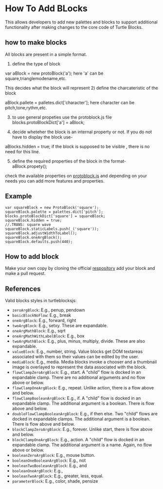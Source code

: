 # __How To Add BLocks__


This allows developers to add new palettes and blocks to support
additional functionality after making changes to the
core code of Turtle Blocks. 

## how to make blocks
All blocks are present in a simple format.

1) define the type of block
  
  var aBlock = new protoBlock('a');
  here 'a' can be square,trianglemodename,etc.

  This decides what the block will represent 
2) define the charcateristic of the block
  
  aBlock.pallete = palletes.dict['character'];
  here character can be pitch,tone,rythm,etc.

3) to use general propeties use the protoblock.js file
  blocks.protoBlockDict['a'] = aBlock;

4) decide wheteher the block is an internal property or not. If you do not have to display the block use-
   
  aBlocks.hidden = true;
  if the block is supposed to be visible , there is no need for this line.
  
5) define the required properties of the block in the format-
   aBlock.propety();  

  
  check the available properties on  [protoblock.js](https://github.com/walterbender/turtleblocksjs/blob/master/js/protoblocks.js)
  and depending on your needs you can add more features and properties.

## Example

    var squareBlock = new ProtoBlock('square');
    squareBlock.palette = palettes.dict['pitch'];
    blocks.protoBlockDict['square'] = squareBlock;
    squareBlock.hidden = true;
    //.TRANS: square wave
    squareBlock.staticLabels.push(_('square'));
    squareBlock.adjustWidthToLabel();
    squareBlock.oneArgBlock();
    squareBlock.defaults.push(440);
  
## How to add block

 Make your own copy by cloning the official [respository](https://github.com/walterbender/musicblocks.git) 
 add your block and make a pull request.


## References
																													
Valid blocks styles in turtleblocksjs:
* `zeroArgBlock`: E.g., penup, pendown
* `basicBlockNoFlow`: E.g., break
* `oneArgBlock`: E.g., forward, right
* `twoArgBlock`: E.g., setxy. These are expandable.
* `oneArgMathBlock`: E.g., sqrt
* `oneArgMathWithLabelBlock`: E.g., box
* `twoArgMathBlock`: E.g., plus, minus, multiply, divide. These are also expandable.
* `valueBlock`: E.g., number, string. Value blocks get DOM textareas associated with them so their values can be edited by the user.
* `mediaBlock`: E.g., media. Media blocks invoke a chooser and a thumbnail image is overlayed to represent the data associated with the block.
* `flowClampZeroArgBlock`: E.g., start. A "child" flow is docked in an expandable clamp. There are no additional arguments and no flow above or below.
* `flowClampOneArgBlock`: E.g., repeat. Unlike action, there is a flow above and below.
* `flowClampBooleanArgBlock`: E.g., if.  A "child" flow is docked in an expandable clamp. The additional argument is a boolean. There is flow above and below.
* `doubleFlowClampBooleanArgBlock`: E.g., if then else.  Two "child" flows are docked in expandable clamps. The additional argument is a boolean. There is flow above and below.
* `blockClampZeroArgBlock`: E.g., forever. Unlike start, there is flow above and below.
* `blockClampOneArgBlock`: E.g., action. A "child" flow is docked in an expandable clamp. The additional argument is a name. Again, no flow above or below.
* `booleanZeroArgBlock`: E.g., mouse button.
* `booleanOneBooleanArgBlock`: E.g., not
* `booleanTwoBooleanArgBlock`: E.g., and
* `booleanOneArgBlock`: E.g.,
* `booleanTwoArgBlock`: E.g., greater, less, equal.
* `parameterBlock`: E.g., color, shade, pensize
